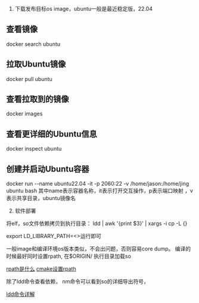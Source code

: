 1. 下载发布目标os image，ubuntu一般是最近稳定版，22.04

## 查看镜像
docker search ubuntu

## 拉取Ubuntu镜像
docker pull ubuntu

## 查看拉取到的镜像
docker images

## 查看更详细的Ubuntu信息
docker inspect ubuntu

## 创建并启动Ubuntu容器
docker run --name ubuntu22.04 -it -p 2060:22 -v /home/jason:/home/jing ubuntu bash 
其中name表示容器名称，it表示打开交互操作，p表示端口映射 ，v表示共享目录，ubuntu镜像名

2. 软件部署

将elf，so文件依赖拷贝到执行目录：
ldd <file> | awk '{print $3}' | xargs -i cp -L {} <target directory>

export LD_LIBRARY_PATH=<<target directory>>运行即可

一般image和编译环境os版本类似，不会出问题，否则容易core dump。
编译的时候最好同时设置rpath, 在$ORIGIN/ 执行目录加载so

[rpath是什么](https://www.cnblogs.com/qiumingcheng/p/14722155.html)
[cmake设置rpath](https://blog.csdn.net/weixin_38693938/article/details/113399924)

除了ldd命令查看依赖， nm命令可以看到so的详细导出符号， 

[ldd命令详解](https://blog.csdn.net/f_carey/article/details/109686310)
